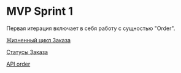 # MVP Sprint 1

Первая итерация включает в себя работу с сущностью "Order".

[Жизненный цикл Заказа](../02-analytics/03-order-lifecycle.svg)

[Статусы Заказа](../02-analytics/04-order-statuses.svg)

[API order](../03-architecture/03-api.md)